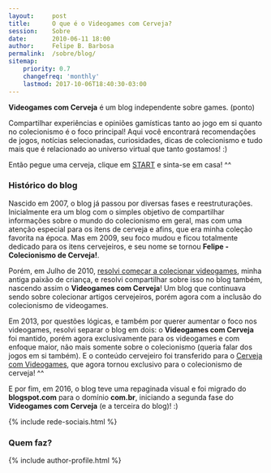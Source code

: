 ```yaml
---
layout:     post
title:      O que é o Videogames com Cerveja?
session:    Sobre
date:       2010-06-11 18:00
author:     Felipe B. Barbosa
permalink:  /sobre/blog/
sitemap:
    priority: 0.7
    changefreq: 'monthly'
    lastmod: 2017-10-06T18:40:30-03:00
---
```


**Videogames com Cerveja** é um blog independente sobre games. (ponto)

Compartilhar experiências e opiniões gamísticas tanto ao jogo em si quanto no colecionismo é o foco principal! Aqui você encontrará recomendações de jogos, notícias selecionadas, curiosidades, dicas de colecionismo e tudo mais que é relacionado ao universo virtual que tanto gostamos! :)

Então pegue uma cerveja, clique em [START](/) e sinta-se em casa! ^^

### Histórico do blog

Nascido em 2007, o blog já passou por diversas fases e reestruturações. Inicialmente era um blog com o simples objetivo de compartilhar informações sobre o mundo do colecionismo em geral, mas com uma atenção especial para os itens de cerveja e afins, que era minha coleção favorita na época. Mas em 2009, seu foco mudou e ficou totalmente dedicado para os itens cervejeiros, e seu nome se tornou **Felipe - Colecionismo de Cerveja!**.

Porém, em Julho de 2010, [resolvi começar a colecionar videogames](/colecionando/colecao-pessoal/2010/06/11/inicio-da-colecao.html), minha antiga paixão de criança, e resolvi compartilhar sobre isso no blog também, nascendo assim o **Videogames com Cerveja**! Um blog que continuava sendo sobre colecionar artigos cervejeiros, porém agora com a inclusão do colecionismo de videogames.

Em 2013, por questões lógicas, e também por querer aumentar o foco nos videogames, resolvi separar o blog em dois: o **Videogames com Cerveja** foi mantido, porém agora exclusivamente para os videogames e com enfoque maior, não mais somente sobre o colecionismo (queria falar dos jogos em si também). E o conteúdo cervejeiro foi transferido para o [Cerveja com Videogames](http://cervejacomvideogames.blogspot.com.br/), que agora tornou exclusivo para o colecionismo de cerveja! ^^

E por fim, em 2016, o blog teve uma repaginada visual e foi migrado do __blogspot.com__ para o domínio __com.br__, iniciando a segunda fase do **Videogames com Cerveja** (e a terceira do blog)! :)

{% include rede-sociais.html %}

### Quem faz?

{% include author-profile.html %}
